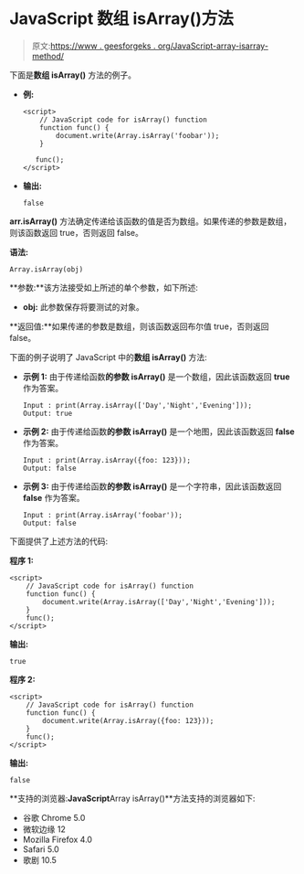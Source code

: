 # JavaScript 数组 isArray()方法

> 原文:[https://www . geesforgeks . org/JavaScript-array-isarray-method/](https://www.geeksforgeeks.org/javascript-array-isarray-method/)

下面是**数组 isArray()** 方法的例子。

*   **例:**

    ```
    <script>
        // JavaScript code for isArray() function
        function func() {
            document.write(Array.isArray('foobar'));
        }

       func();
    </script>
    ```

*   **输出:**

    ```
    false
    ```

**arr.isArray()** 方法确定传递给该函数的值是否为数组。如果传递的参数是数组，则该函数返回 true，否则返回 false。

**语法:**

```
Array.isArray(obj)
```

**参数:**该方法接受如上所述的单个参数，如下所述:

*   **obj:** 此参数保存将要测试的对象。

**返回值:**如果传递的参数是数组，则该函数返回布尔值 true，否则返回 false。

下面的例子说明了 JavaScript 中的**数组 isArray()** 方法:

*   **示例 1:** 由于传递给函数**的参数 isArray()** 是一个数组，因此该函数返回 **true** 作为答案。

    ```
    Input : print(Array.isArray(['Day','Night','Evening']));
    Output: true

    ```

*   **示例 2:** 由于传递给函数**的参数 isArray()** 是一个地图，因此该函数返回 **false** 作为答案。

    ```
    Input : print(Array.isArray({foo: 123}));
    Output: false

    ```

*   **示例 3:** 由于传递给函数**的参数 isArray()** 是一个字符串，因此该函数返回 **false** 作为答案。

    ```
    Input : print(Array.isArray('foobar'));
    Output: false

    ```

下面提供了上述方法的代码:

**程序 1:**

```
<script>
    // JavaScript code for isArray() function
    function func() {
        document.write(Array.isArray(['Day','Night','Evening']));
    }
    func();
</script>
```

**输出:**

```
true
```

**程序 2:**

```
<script>
    // JavaScript code for isArray() function
    function func() {
        document.write(Array.isArray({foo: 123}));
    }
    func();
</script>
```

**输出:**

```
false
```

**支持的浏览器:**JavaScript**Array isArray()**方法支持的浏览器如下:

*   谷歌 Chrome 5.0
*   微软边缘 12
*   Mozilla Firefox 4.0
*   Safari 5.0
*   歌剧 10.5